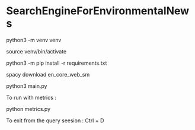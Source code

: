 # SearchEngineForEnvironmentalNews

python3 -m venv venv

source venv/bin/activate

python3 -m pip install -r requirements.txt

spacy download en_core_web_sm

python3 main.py

To run with metrics :

python metrics.py

To exit from the query seesion :
Ctrl + D 	